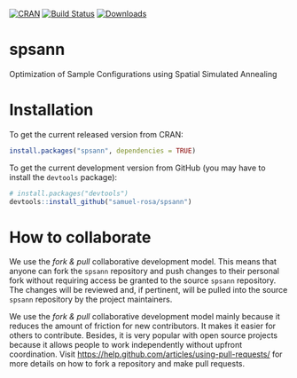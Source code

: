 [![CRAN](http://www.r-pkg.org/badges/version/spsann)](http://cran.r-project.org/package=spsann)
[![Build Status](https://travis-ci.org/samuel-rosa/spsann.svg?branch=master)](https://travis-ci.org/samuel-rosa/spsann)
[![Downloads](http://cranlogs.r-pkg.org/badges/spsann?color=brightgreen)](http://www.r-pkg.org/pkg/spsann)

spsann
======

Optimization of Sample Configurations using Spatial Simulated Annealing

# Installation

To get the current released version from CRAN:

```R
install.packages("spsann", dependencies = TRUE)
```

To get the current development version from GitHub (you may have to install
the `devtools` package):

```R
# install.packages("devtools")
devtools::install_github("samuel-rosa/spsann")
```
# How to collaborate

We use the *fork & pull* collaborative development model. This means that 
anyone can fork the `spsann` repository and push changes to their personal fork
without requiring access be granted to the source `spsann` repository. The 
changes will be reviewed and, if pertinent, will be pulled into the source
`spsann` repository by the project maintainers.

We use the *fork & pull* collaborative development model mainly because it 
reduces the amount of friction for new contributors. It makes it easier for
others to contribute. Besides, it is very popular with open source projects 
because it allows people to work independently without upfront coordination.
Visit https://help.github.com/articles/using-pull-requests/ for more details on
how to fork a repository and make pull requests.
